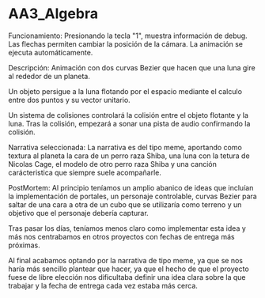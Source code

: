 # AA3_Algebra

Funcionamiento:
Presionando la tecla "1", muestra información de debug.
Las flechas permiten cambiar la posición de la cámara.
La animación se ejecuta automáticamente.

Descripción:
Animación con dos curvas Bezier que hacen que una luna gire al rededor de un planeta.

Un objeto persigue a la luna flotando por el espacio mediante el calculo entre dos puntos y su vector unitario.

Un sistema de colisiones controlará la colisión entre el objeto flotante y la luna. Tras la colisión, empezará a sonar una pista de audio confirmando la colisión.

Narrativa seleccionada:
La narrativa es del tipo meme, aportando como textura al planeta la cara de un perro raza Shiba, una luna con la tetura de Nicolas Cage, el modelo de otro perro raza Shiba y una canción carácteristica que siempre suele acompañarle.


PostMortem:
Al principio teníamos un amplio abanico de ideas que incluían la implementación de portales, un personaje controlable, curvas Bezier para saltar de una cara a otra de un cubo que se utilizaría como terreno y un objetivo que el personaje debería capturar.

Tras pasar los días, teníamos menos claro como implementar esta idea y más nos centrabamos en otros proyectos con fechas de entrega más próximas.

Al final acabamos optando por la narrativa de tipo meme, ya que se nos haría más sencillo plantear que hacer, ya que el hecho de que el proyecto fuese de libre elección nos dificultaba definir una idea clara sobre la que trabajar y la fecha de entrega cada vez estaba más cerca.